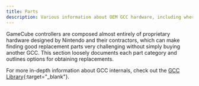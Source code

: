 ```yaml
---
title: Parts
description: Various information about OEM GCC hardware, including where to source replacement parts.
---
```


GameCube controllers are composed almost entirely of proprietary hardware designed by Nintendo and their contractors, which can make finding good replacement parts very challenging without simply buying another GCC. This section loosely documents each part category and outlines options for obtaining replacements.

For more in-depth information about GCC internals, check out the [GCC Library](https://gccontrollerlibrary.com/guides/gamecube-controller-internals-guide/){:target="\_blank"}.
